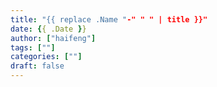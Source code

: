 ```yaml
---
title: "{{ replace .Name "-" " " | title }}"
date: {{ .Date }}
author: ["haifeng"]
tags: [""]
categories: [""]
draft: false
---
```


